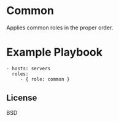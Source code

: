 # Common

Applies common roles in the proper order.

# Example Playbook

    - hosts: servers
      roles:
         - { role: common }

## License

BSD
